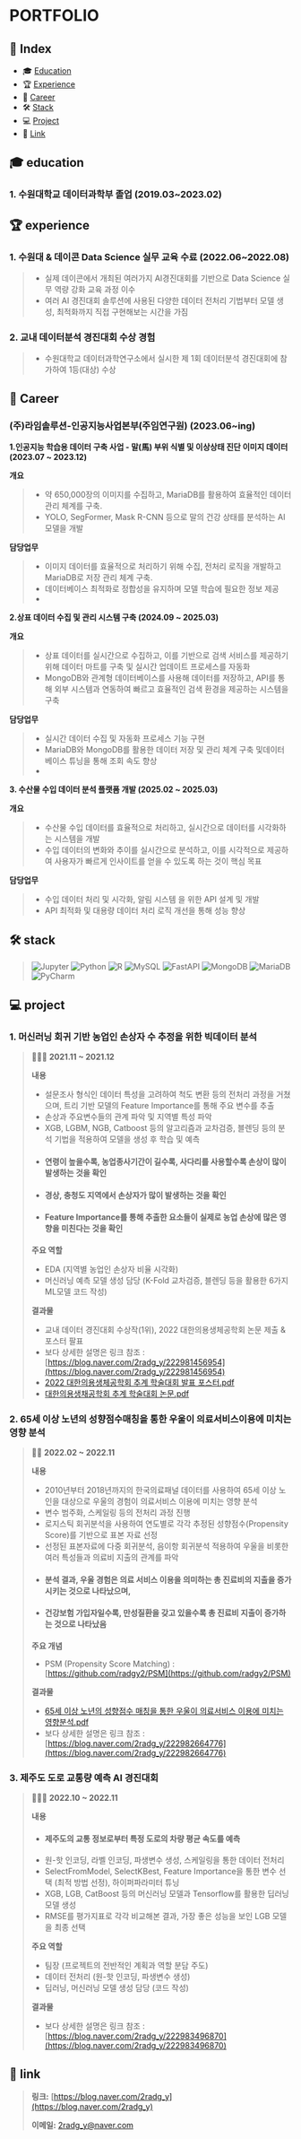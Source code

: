 # PORTFOLIO

## **📝 Index**
- 🎓 [Education](#-education)
- 🏆 [Experience](#-experience)
- 💼 [Career](#-Career)
- 🛠 [Stack](#-stack)
- 💻 [Project](#-project)
- 🔗 [Link](#-link)


## **🎓 education**
### **1. 수원대학교 데이터과학부 졸업 (2019.03~2023.02)**



## **🏆 experience**
### **1. 수원대 & 데이콘 Data Science 실무 교육 수료 (2022.06~2022.08)**
> - 실제 데이콘에서 개최된 여러가지 AI경진대회를 기반으로 Data Science 실무 역량 강화 교육 과정 이수
> - 여러 AI 경진대회 솔루션에 사용된 다양한 데이터 전처리 기법부터 모델 생성, 최적화까지 직접 구현해보는 시간을 가짐
### **2. 교내 데이터분석 경진대회 수상 경험**
> - 수원대학교 데이터과학연구소에서 실시한 제 1회 데이터분석 경진대회에 참가하여 1등(대상) 수상

## **💼 Career**
### (주)라임솔루션-인공지능사업본부(주임연구원) (2023.06~ing)


 **1.인공지능 학습용 데이터 구축 사업  - 말(馬) 부위 식별 및 이상상태 진단 이미지 데이터 (2023.07 ~ 2023.12)**
 
 **개요**
> - 약 650,000장의 이미지를 수집하고, MariaDB를 활용하여 효율적인 데이터 관리 체계를 구축.
> - YOLO, SegFormer, Mask R-CNN 등으로 말의 건강 상태를 분석하는 AI 모델을 개발

 **담당업무**
> - 이미지 데이터를 효율적으로 처리하기 위해 수집, 전처리 로직을 개발하고 MariaDB로 저장 관리 체계 구축.
> - 데이터베이스 최적화로 정합성을 유지하며 모델 학습에 필요한 정보 제공
> - 

 **2.상표 데이터 수집 및 관리 시스템 구축 (2024.09 ~ 2025.03)**
 
 **개요**
> - 상표 데이터를 실시간으로 수집하고, 이를 기반으로 검색 서비스를 제공하기 위해 데이터 마트를 구축 및 실시간 업데이트 프로세스를 자동화
> - MongoDB와 관계형 데이터베이스를 사용해 데이터를 저장하고, API를 통해 외부 시스템과 연동하여 빠르고 효율적인 검색 환경을 제공하는 시스템을 구축

 **담당업무**
> - 실시간 데이터 수집 및 자동화 프로세스 기능 구현
> - MariaDB와 MongoDB를 활용한 데이터 저장 및 관리 체계 구축 및데이터베이스 튜닝을 통해 조회 속도 향상
> - 

 **3. 수산물 수입 데이터 분석 플랫폼 개발 (2025.02 ~ 2025.03)**
 
 **개요**
> - 수산물 수입 데이터를 효율적으로 처리하고, 실시간으로 데이터를 시각화하는 시스템을 개발
> - 수입 데이터의 변화와 추이를 실시간으로 분석하고, 이를 시각적으로 제공하여 사용자가 빠르게 인사이트를 얻을 수 있도록 하는 것이 핵심 목표

 **담당업무**
> - 수입 데이터 처리 및 시각화, 알림 시스템 을 위한 API 설계 및 개발
> - API 최적화 및 대용량 데이터 처리 로직 개선을 통해 성능 향상

## **🛠 stack**
> <img alt="Jupyter" src="https://img.shields.io/badge/Jupyter-F37626?style=for-the-badge&logo=Jupyter&logoColor=white"> <img alt="Python" src="https://img.shields.io/badge/Python-3776AB?style=for-the-badge&logo=Python&logoColor=white"> <img alt="R" src="https://img.shields.io/badge/R-276DC3?style=for-the-badge&logo=R&logoColor=white"> <img alt="MySQL" src="https://img.shields.io/badge/MySQL-4479A1?style=for-the-badge&logo=MySQL&logoColor=white"> <img alt="FastAPI" src="https://img.shields.io/badge/FastAPI-009688?style=for-the-badge&logo=FastAPI&logoColor=white"> <img alt="MongoDB" src="https://img.shields.io/badge/MongoDB-47A248?style=for-the-badge&logo=MongoDB&logoColor=white"> <img alt="MariaDB" src="https://img.shields.io/badge/MariaDB-003B57?style=for-the-badge&logo=MariaDB&logoColor=white"> <img alt="PyCharm" src="https://img.shields.io/badge/PyCharm-000000?style=for-the-badge&logo=PyCharm&logoColor=white"> 

## **💻 project**
### **1. 머신러닝 회귀 기반 농업인 손상자 수 추정을 위한 빅데이터 분석** 
> 👩‍👧‍👧 **2021.11 ~ 2021.12**
> 
> **내용** 
> - 설문조사 형식인 데이터 특성을 고려하여 척도 변환 등의 전처리 과정을 거쳤으며, 트리 기반 모델의 Feature Importance를 통해 주요 변수를 추출
> - 손상과 주요변수들의 관계 파악 및 지역별 특성 파악
> - XGB, LGBM, NGB, Catboost 등의 알고리즘과 교차검증, 블렌딩 등의 분석 기법을 적용하여 모델을 생성 후 학습 및 예측
> - #### 연령이 높을수록, 농업종사기간이 길수록, 사다리를 사용할수록 손상이 많이 발생하는 것을 확인
> - #### 경상, 충청도 지역에서 손상자가 많이 발생하는 것을 확인
> - #### Feature Importance를 통해 추출한 요소들이 실제로 농업 손상에 많은 영향을 미친다는 것을 확인
>
> **주요 역할**
> - EDA (지역별 농업인 손상자 비율 시각화)
> - 머신러닝 예측 모델 생성 담당 (K-Fold 교차검증, 블렌딩 등을 활용한 6가지 ML모델 코드 작성)
> 
> **결과물** 
> - 교내 데이터 경진대회 수상작(1위), 2022 대한의용생체공학회 논문 제출 & 포스터 팔표
> - 보다 상세한 설명은 링크 참조 : [https://blog.naver.com/2radg_y/222981456954](https://blog.naver.com/2radg_y/222981456954)
> - [2022 대한의용생체공학회 추계 학술대회 발표 포스터.pdf](https://github.com/radgy2/Portfolio/files/11158519/2022.pdf)
> - [대한의용생채공학회 추계 학술대회 논문.pdf](https://github.com/radgy2/Portfolio/files/11158534/default.pdf)


### **2. 65세 이상 노년의 성향점수매칭을 통한 우울이 의료서비스이용에 미치는 영향 분석**
> 🙎‍♀️ **2022.02 ~ 2022.11**
> 
> **내용**
> - 2010년부터 2018년까지의 한국의료패널 데이터를 사용하여 65세 이상 노인을 대상으로 우울의 경험이 의료서비스 이용에 미치는 영향 분석
> - 변수 범주화, 스케일링 등의 전처리 과정 진행
> - 로지스틱 회귀분석을 사용하여 연도별로 각각 추정된 성향점수(Propensity Score)를 기반으로 표본 자료 선정
> - 선정된 표본자료에 다중 회귀분석, 음이항 회귀분석 적용하여 우울을 비롯한 여러 특성들과 의료비 지출의 관계를 파악
> - #### 분석 결과, 우울 경험은 의료 서비스 이용을 의미하는 총 진료비의 지출을 증가시키는 것으로 나타났으며, 
> - #### 건강보험 가입자일수록,  만성질환을 갖고 있을수록 총 진료비 지출이 증가하는 것으로 나타났음
>
> **주요 개념**
> - PSM (Propensity Score Matching) : [https://github.com/radgy2/PSM](https://github.com/radgy2/PSM)
> 
> **결과물**
> - [65세 이상 노년의 성향점수 매칭을 통한 우울이 의료서비스 이용에 미치는 영향분석.pdf](https://github.com/radgy2/Portfolio/files/11158862/65.pdf)
> - 보다 상세한 설명은 링크 참조 : [https://blog.naver.com/2radg_y/222982664776](https://blog.naver.com/2radg_y/222982664776)
>

### **3. 제주도 도로 교통량 예측 AI 경진대회**
> 👩‍👧‍👧 **2022.10 ~ 2022.11**
> 
> **내용**
> - #### 제주도의 교통 정보로부터 특정 도로의 차량 평균 속도를 예측
> - 원-핫 인코딩, 라벨 인코딩, 파생변수 생성, 스케일링을 통한 데이터 전처리
> - SelectFromModel, SelectKBest, Feature Importance을 통한 변수 선택 (최적 방법 선정), 하이퍼파라미터 튜닝
> - XGB, LGB, CatBoost 등의 머신러닝 모델과 Tensorflow를 활용한 딥러닝 모델 생성
> - RMSE를 평가지표로 각각 비교해본 결과, 가장 좋은 성능을 보인 LGB 모델을 최종 선택
>
> **주요 역할**
> - 팀장 (프로젝트의 전반적인 계획과 역할 분담 주도)
> - 데이터 전처리 (원-핫 인코딩, 파생변수 생성)
> - 딥러닝, 머신러닝 모델 생성 담당 (코드 작성)
> 
> **결과물**
> - 보다 상세한 설명은 링크 참조 : [https://blog.naver.com/2radg_y/222983496870](https://blog.naver.com/2radg_y/222983496870)

## **🔗 link**
> **링크:** [https://blog.naver.com/2radg_y](https://blog.naver.com/2radg_y)
>
> **이메일:** 2radg_y@naver.com
